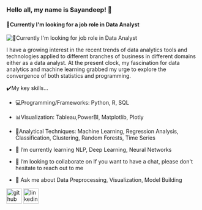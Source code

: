 ### Hello all, my name is Sayandeep! 👋
#### 💼Currently I'm looking for a job role in Data Analyst
![💼Currently I'm looking for job role in Data Analyst](https://academy.vertabelo.com/blog/how-to-become-a-data-analyst/How-to-Become-a-Data-Analyst_hu5cf6d2fae9993b23146dfd2adc166044_197627_980x400_fill_box_center_2.png)

I have a growing interest in the recent trends of data analytics tools and technologies applied to different branches of business in different domains either as a data analyst. At the present clock, my fascination for data analytics and machine learning grabbed my urge to explore the convergence of both statistics and programming.

✔️My key skills...                                                                                                                                                              
- 💻Programming/Frameworks: Python, R, SQL                                                                                                                                
- 📊Visualization: Tableau,PowerBI, Matplotlib, Plotly                                                                                                                            
- 📐Analytical Techniques: Machine Learning, Regression Analysis, Classification, Clustering, Random Forests, Time Series

- 🌱 I’m currently learning NLP, Deep Learning, Neural Networks 
- 👯 I’m looking to collaborate on If you want to have a chat, please don't hesitate to reach out to me 
- 💬 Ask me about Data Preprocessing, Visualization, Model Building 


[<img src='https://cdn.jsdelivr.net/npm/simple-icons@3.0.1/icons/github.svg' alt='github' height='40'>](https://github.com/Sayandeep-Data_Analyst)  [<img src='https://cdn.jsdelivr.net/npm/simple-icons@3.0.1/icons/linkedin.svg' alt='linkedin' height='40'>](https://www.linkedin.com/in/www.linkedin.com/in/sayandeepsinha16/)  

